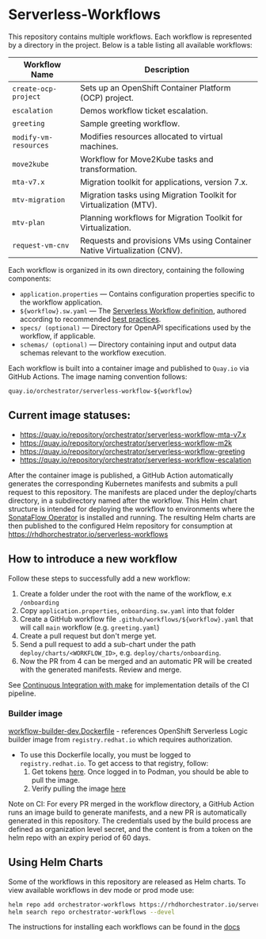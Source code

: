 # Serverless-Workflows

This repository contains multiple workflows. Each workflow is represented by a directory in the project. Below is a table listing all available workflows:

| Workflow Name                    | Description                                       |
|----------------------------------|---------------------------------------------------|
| `create-ocp-project`             | Sets up an OpenShift Container Platform (OCP) project. |
| `escalation`                     | Demos workflow ticket escalation.          |
| `greeting`                       | Sample greeting workflow.                         |
| `modify-vm-resources`            | Modifies resources allocated to virtual machines. |
| `move2kube`                      | Workflow for Move2Kube tasks and transformation.  |
| `mta-v7.x`                       | Migration toolkit for applications, version 7.x.  |
| `mtv-migration`                  | Migration tasks using Migration Toolkit for Virtualization (MTV). |
| `mtv-plan`                       | Planning workflows for Migration Toolkit for Virtualization. |
| `request-vm-cnv`                 | Requests and provisions VMs using Container Native Virtualization (CNV). |

Each workflow is organized in its own directory, containing the following components:
* `application.properties` — Contains configuration properties specific to the workflow application.
* `${workflow}.sw.yaml` — The [Serverless Workflow definition][1], authored according to recommended [best practices][4].
* `specs/ (optional)` — Directory for OpenAPI specifications used by the workflow, if applicable.
* `schemas/ (optional)` — Directory containing input and output data schemas relevant to the workflow execution.

Each workflow is built into a container image and published to `Quay.io` via GitHub Actions. The image naming convention follows:
```
quay.io/orchestrator/serverless-workflow-${workflow}
```

## Current image statuses:

- https://quay.io/repository/orchestrator/serverless-workflow-mta-v7.x
- https://quay.io/repository/orchestrator/serverless-workflow-m2k
- https://quay.io/repository/orchestrator/serverless-workflow-greeting
- https://quay.io/repository/orchestrator/serverless-workflow-escalation

After the container image is published, a GitHub Action automatically generates the corresponding Kubernetes manifests and submits a pull request to this repository.
The manifests are placed under the deploy/charts directory, in a subdirectory named after the workflow.
This Helm chart structure is intended for deploying the workflow to environments where the [SonataFlow Operator][2] is installed and running.
The resulting Helm charts are then published to the configured Helm repository for consumption at https://rhdhorchestrator.io/serverless-workflows

## How to introduce a new workflow

Follow these steps to successfully add a new workflow:

1. Create a folder under the root with the name of the workflow, e.x `/onboarding`
2. Copy `application.properties`, `onboarding.sw.yaml` into that folder
3. Create a GitHub workflow file `.github/workflows/${workflow}.yaml` that will call `main` workflow (e.g. `greeting.yaml`)
4. Create a pull request but don't merge yet.
5. Send a pull request to add a sub-chart under the path `deploy/charts/<WORKFLOW_ID>`, e.g. `deploy/charts/onboarding`.
6. Now the PR from 4 can be merged and an automatic PR will be created with the generated manifests. Review and merge.

See [Continuous Integration with make](https://github.com/rhdhorchestrator/serverless-workflows/blob/main/make.md) for implementation details of the CI pipeline.

### Builder image
[workflow-builder-dev.Dockerfile](./pipeline/workflow-builder.Dockerfile) - references OpenShift Serverless Logic builder image from `registry.redhat.io` which requires authorization.
  - To use this Dockerfile locally, you must be logged to `registry.redhat.io`. To get access to that registry, follow:
    1. Get tokens [here](https://access.redhat.com/terms-based-registry/accounts). Once logged in to Podman, you should be able to pull the image.
    2. Verify pulling the image [here](https://catalog.redhat.com/software/containers/openshift-serverless-1-tech-preview/logic-swf-builder-rhel8/6483079349c48023fc262858?architecture=amd64&image=65e1a56104e00058ecdd52eb&container-tabs=gti)

Note on CI:
For every PR merged in the workflow directory, a GitHub Action runs an image build to generate manifests, and a new PR is automatically generated in this repository.
The credentials used by the build process are defined as organization level secret, and the content is from a token on the helm repo with an expiry period of 60 days.

[1]: https://github.com/serverlessworkflow/specification/tree/main?tab=readme-ov-file#documentation
[2]: https://github.com/apache/incubator-kie-tools/tree/main/packages/sonataflow-operator
[4]: https://github.com/rhdhorchestrator/serverless-workflows/blob/main/best-practices.md

## Using Helm Charts
Some of the workflows in this repository are released as Helm charts.
To view available workflows in dev mode or prod mode use:
```bash
helm repo add orchestrator-workflows https://rhdhorchestrator.io/serverless-workflows
helm search repo orchestrator-workflows --devel
```

The instructions for installing each workflows can be found in the [docs](./deploy/docs/main/)